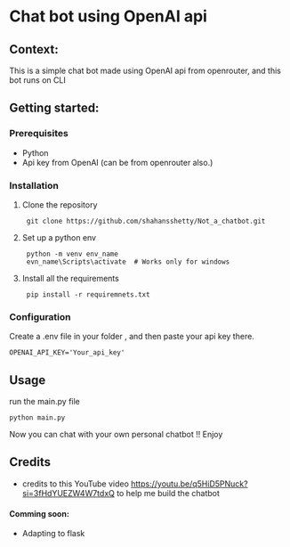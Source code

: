 # Chat bot using OpenAI api 

## Context:

This is a simple chat bot made using OpenAI api from openrouter,
and this bot runs on CLI

## Getting started:

### Prerequisites
* Python 
* Api key from OpenAI (can be from openrouter also.)

### Installation
1. Clone the repository

        git clone https://github.com/shahansshetty/Not_a_chatbot.git

2. Set up a python env

        python -m venv env_name  
        evn_name\Scripts\activate  # Works only for windows

3. Install all the requirements

        pip install -r requiremnets.txt

### Configuration
Create a .env file in your folder , and then paste your api key there.

    OPENAI_API_KEY='Your_api_key'

## Usage
run the main.py file

    python main.py


Now you can chat with your own personal chatbot !! 
Enjoy

## Credits
* credits to this YouTube video https://youtu.be/q5HiD5PNuck?si=3fHdYUEZW4W7tdxQ
to help me build the chatbot

#### Comming soon:
* Adapting to flask



